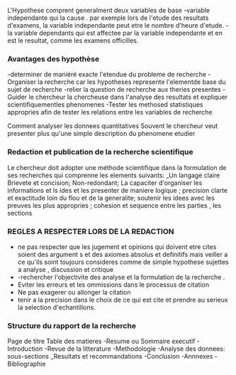 


L'Hypothese comprent generalment deux variables de base 
-variable independante qui la cause . par exemple lors de l'etude  des resultats d'examens, la variable independante peut etre le nombre d'heure d'etude.
-la variable dependants qui est affectee par la variable independante et en est le resultat, comme les examens officilles.

### Avantages des hypothèse 

-determiner de maniéré exacte l'etendue du probleme de recherche
-Organiser la recherche car les hypotheses represente l'elementde base du sujet de recherche
-relier la question de recherche aux theries presentes
-Guider le chercheur la chercheuse dans l'analyse des resultats et expliquer scientifiquementles phenomenes
-Tester les methosed statistiques appropries afin de tester les relations entre les variables de recherche

Comment analyser les donnees quantitatives
Souvent le chercheur veut presenter plus qu'une simple description du phenomene etudier

### Redaction et publication de la recherche scientifique

Le chercheur doit adopter une méthode scientifique dans la formulation de ses recherches qui comprenne les elements suivants:
_Un langage claire Brievete et concision; Non-redondant; La capaciter d'organiser les informations et ls ides et les presenter de maniere logique ; precision clarte et exactitude loin  du flou et de la generalite; soutenir les idees avec les preuves les plus appropries ; cohesion et sequence entre les parties , les sections 

### REGLES A RESPECTER LORS DE LA REDACTION

- ne pas respecter que les jugement et opinions qui doivent etre cites soient des argument s et des axiomes absolus et definitifs mais veiller a ce qu'ils soint toujours consideres comme de simple hypothese sujettes a analyse , discussion et critique 
- -rechercher l'objectivite des analyse et la formulation  de la recherche .
- Eviter les erreurs et les ommissions dans le processus de citation 
- Ne pas exagerer ou allonger la citation
- tenir a la precision dans le choix de ce qui est cite et prendre au serieux la selection d'echantillons.
### Structure du rapport de la recherche
Page de titre
Table des matieres
-Resume ou Sommaire executif
-Introduction
-Revue  de la litterature
-Methodologie
-Analyse des donnees: sous-sections
_Resultats et recommandations
-Conclusion
-Annnexes
-Bibliographie